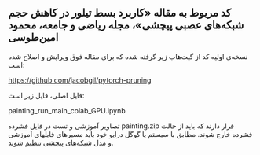 ## کد مربوط به مقاله «کاربرد بسط تیلور در کاهش حجم شبکه‌های عصبی پیچشی»، مجله ریاضی و جامعه، محمود امین‌طوسی

نسخه‌ی اولیه کد از گیت‌هاب زیر گرفته شده که برای مقاله فوق ویرایش و اصلاح شده است:

 https://github.com/jacobgil/pytorch-pruning
 
 فایل اصلی، فایل زیر است:
 
 painting_run_main_colab_GPU.ipynb
 
 
 تصاویر آموزشی و تست در فایل فشرده
 painting.zip 
 قرار دارند که باید از حالت فشرده خارج شوند.
 مطابق با سیستم یا گوگل درایو خود باید مسیرهای فایلهای آموزشی و مدل شبکه‌های پیچشی تنظیم شوند.